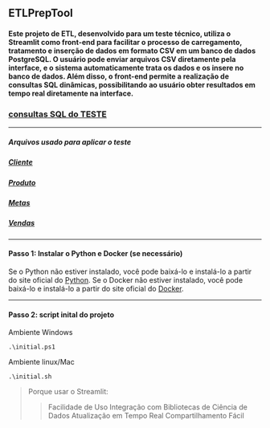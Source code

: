 ## ETLPrepTool

 #### Este projeto de ETL, desenvolvido para um teste técnico, utiliza o Streamlit como front-end para facilitar o processo de carregamento, tratamento e inserção de dados em formato CSV em um banco de dados PostgreSQL. O usuário pode enviar arquivos CSV diretamente pela interface, e o sistema automaticamente trata os dados e os insere no banco de dados. Além disso, o front-end permite a realização de consultas SQL dinâmicas, possibilitando ao usuário obter resultados em tempo real diretamente na interface.

### [consultas SQL do TESTE](QUERY.md)
---
 ##### Arquivos usado para aplicar o teste
 ##### [Cliente](./test/dCliente.csv)
 ##### [Produto](./test/dCliente.csv)
 ##### [Metas](./test/dCliente.csv)
 ##### [Vendas](./test/dCliente.csv)
___

#### Passo 1: Instalar o Python e Docker (se necessário)


Se o Python não estiver instalado, você pode baixá-lo e instalá-lo a partir do site oficial do [Python](https://www.python.org/downloads/).
Se o Docker não estiver instalado, você pode baixá-lo e instalá-lo a partir do site oficial do [Docker](https://www.docker.com/products/docker-desktop/).
___


#### Passo 2:  script inital do projeto

Ambiente Windows
```shell
.\initial.ps1
```
Ambiente linux/Mac
```shell
.\initial.sh
```


>Porque usar o Streamlit:
>>Facilidade de Uso
>>Integração com Bibliotecas de Ciência de Dados
>>Atualização em Tempo Real
>>Compartilhamento Fácil

